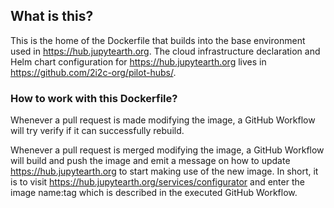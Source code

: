 ## What is this?

This is the home of the Dockerfile that builds into the base environment used in
https://hub.jupytearth.org. The cloud infrastructure declaration and Helm chart
configuration for https://hub.jupytearth.org lives in
https://github.com/2i2c-org/pilot-hubs/.

### How to work with this Dockerfile?

Whenever a pull request is made modifying the image, a GitHub Workflow will try
verify if it can successfully rebuild.

Whenever a pull request is merged modifying the image, a GitHub Workflow will
build and push the image and emit a message on how to update
https://hub.jupytearth.org to start making use of the new image. In short, it is
to visit https://hub.jupytearth.org/services/configurator and enter the image
name:tag which is described in the executed GitHub Workflow.
